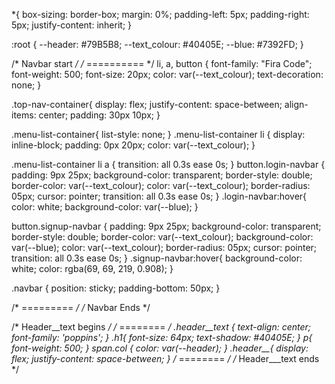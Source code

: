 
*{
    box-sizing: border-box;
    margin: 0%;
    padding-left: 5px;
    padding-right: 5px;
    justify-content: inherit;
}

:root {
    --header: #79B5B8;
    --text_colour: #40405E;
    --blue: #7392FD;
  }

/* Navbar start  */
/* ========== */
li, a, button {
    font-family: "Fira Code";
    font-weight: 500;
    font-size: 20px;
    color: var(--text_colour);
    text-decoration: none;
}

.top-nav-container{
    display: flex;
    justify-content: space-between;
    align-items: center;
    padding: 30px 10px;
}

.menu-list-container{
    list-style: none;
}
.menu-list-container li {
    display: inline-block;
    padding: 0px 20px;
    color: var(--text_colour);
}

.menu-list-container li a {
    transition: all 0.3s ease 0s;
}
button.login-navbar {
    padding: 9px 25px;
    background-color: transparent;
    border-style: double;
    border-color: var(--text_colour);
    color: var(--text_colour);
    border-radius: 05px;
    cursor: pointer;
    transition: all 0.3s ease 0s;
}
.login-navbar:hover{
    color: white;
    background-color: var(--blue);
}

button.signup-navbar {
    padding: 9px 25px;
    background-color: transparent;
    border-style: double;
    border-color: var(--text_colour);
    background-color: var(--blue);
    color: var(--text_colour);
    border-radius: 05px;
    cursor: pointer;
    transition: all 0.3s ease 0s;
}
.signup-navbar:hover{
    background-color: white;
    color: rgba(69, 69, 219, 0.908);
}

.navbar {
    position: sticky;
    padding-bottom: 50px;
}

/* ========= */
/* Navbar Ends */

/* Header__text begins */
/* ======== */
.header__text {
    text-align: center;
    font-family: 'poppins';
}
.h1{
    font-size: 64px;
    text-shadow: #40405E;
}
p{
    font-weight: 500;
}
span.col {
    color: var(--header);
}
.header__{
    display: flex;
    justify-content: space-between;
}
/* ======== */
/* Header___text ends */